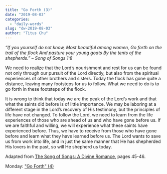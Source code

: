 ```yaml
---
title: "Go Forth (3)"
date: "2019-08-03"
categories: 
  - "daily-words"
slug: "dw-2019-08-03"
author: "Titus Chu"
---
```


_“If you yourself do not know,_ _Most beautiful among women,_ _Go forth on the trail of the flock_ _And pasture your young goats_ _By the tents of the shepherds.”_ _– Song of Songs 1:8_

We need to realize that the Lord’s nourishment and rest for us can be found not only through our pursuit of the Lord directly, but also from the spiritual experiences of other brothers and sisters. Today the flock has gone quite a distance, leaving many footsteps for us to follow. What we need to do is to go forth in these footsteps of the flock.

It is wrong to think that today we are the peak of the Lord’s work and that what the saints did before is of little importance. We may be laboring at a different stage in the Lord’s recovery of His testimony, but the principles of life have not changed. To follow the Lord, we need to learn from the life experiences of those who are ahead of us and who have gone before us. If we are faithful and willing, we will experience what these saints have experienced before. Thus, we have to receive from those who have gone before and learn what they have learned before us. The Lord wants to save us from work into life, and in just the same manner that He has shepherded His lovers in the past, so will He shepherd us today.

Adapted from [The Song of Songs: A Divine Romance](/song-of-songs-dr), pages 45-46.

Monday: ["Go Forth" (4)](/dw-2019-08-05)
